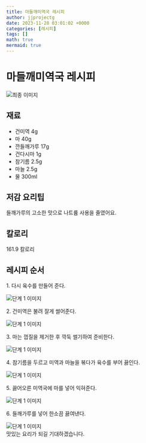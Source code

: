 ```yaml
---
title: 마들깨미역국 레시피
author: jjprojectg
date: 2023-11-28 03:01:02 +0000
categories: [레시피]
tags: []
math: true
mermaid: true
---
```

<meta name="og:type" content="website"/>
<meta charset="UTF-8"/>
<div class="header">
  <h1>마들깨미역국 레시피</h1>
</div>

<div class="container my-4">
  <div class="row">
    <div class="col-12 col-md-6">
      <div class="recipe-image">
        <img src="http://www.foodsafetykorea.go.kr/uploadimg/20200309/20200309012227_1583727747787.JPG" class="step-image" alt="최종 이미지"/>
      </div>
    </div>
    <div class="col-12 col-md-6">
      <div class="ingredients">
        <h2>재료</h2>
        <ul class="card">
          <li> 건미역 4g </li>
          <li>  마 40g </li>
          <li>  깐들깨가루 17g </li>
          <li>  건다시마 1g </li>
          <li>  참기름 2.5g </li>
          <li>  마늘 2.5g </li>
          <li>  물 300ml </li>
</ul>
      </div>
    </div>
    <div class="col-12 col-md-6">
      <div class="ingredients">
        <h2>저감 요리팁</h2>
        <div class="card"> 
          <p>
            들깨가루의 고소한 맛으로 나트륨 사용을 줄였어요.
          </p>
        </div>
      </div>
      <div class="ingredients">
        <h2>칼로리</h2>
        <div class="card"> 
          <p>
            161.9 칼로리
          </p>
        </div>
      </div>
    </div>
  </div>

  <h2 class="my-4">레시피 순서</h2>
  <div class="card recipe-card">
    <div class="card-body recipe-step">
      <p class="card-text step-description">1. 다시 육수를 만들어 준다.</p>
      <img src="http://www.foodsafetykorea.go.kr/uploadimg/20200309/20200309011456_1583727296779.JPG" alt="단계 1 이미지" class="step-image"/>
    </div>
  </div>
  <div class="card recipe-card">
    <div class="card-body recipe-step">
      <p class="card-text step-description">2. 건미역은 불려 잘게 썰어준다.</p>
      <img src="http://www.foodsafetykorea.go.kr/uploadimg/20200309/20200309011511_1583727311369.JPG" alt="단계 1 이미지" class="step-image"/>
    </div>
  </div>
  <div class="card recipe-card">
    <div class="card-body recipe-step">
      <p class="card-text step-description">3. 마는 껍질을 제거한 후 깍둑 썰기하여 준비한다.</p>
      <img src="http://www.foodsafetykorea.go.kr/uploadimg/20200309/20200309011526_1583727326418.JPG" alt="단계 1 이미지" class="step-image"/>
    </div>
  </div>
  <div class="card recipe-card">
    <div class="card-body recipe-step">
      <p class="card-text step-description">4. 참기름을 두르고 미역과 마늘을 볶다가 육수를 부어 끓인다.</p>
      <img src="http://www.foodsafetykorea.go.kr/uploadimg/20200309/20200309011541_1583727341360.JPG" alt="단계 1 이미지" class="step-image"/>
    </div>
  </div>
  <div class="card recipe-card">
    <div class="card-body recipe-step">
      <p class="card-text step-description">5. 끓어오른 미역국에 마를 넣어 익혀준다.</p>
      <img src="http://www.foodsafetykorea.go.kr/uploadimg/20200309/20200309011558_1583727358377.JPG" alt="단계 1 이미지" class="step-image"/>
    </div>
  </div>
  <div class="card recipe-card">
    <div class="card-body recipe-step">
      <p class="card-text step-description">6. 들깨가루를 넣어 한소끔 끓여낸다.</p>
      <img src="http://www.foodsafetykorea.go.kr/uploadimg/20200309/20200309011616_1583727376885.JPG" alt="단계 1 이미지" class="step-image"/>
    </div>
  </div>

</div>
맛있는 요리가 되길 기대하겠습니다.
